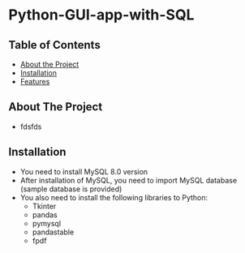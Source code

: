 # Python-GUI-app-with-SQL


## Table of Contents
- [About the Project](#about-the-project)
- [Installation](#installation)
- [Features](#features)


## About The Project

- fdsfds

## Installation

- You need to install MySQL 8.0 version
- After installation of MySQL, you need to import MySQL database (sample database is provided)
- You also need to install the following libraries to Python:
  - Tkinter
  - pandas
  - pymysql
  - pandastable
  - fpdf
